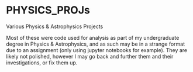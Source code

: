 # PHYSICS_PROJs
Various Physics &amp; Astrophysics Projects 

Most of these were code used for analysis as part of my undergraduate degree in Physics & Astrophysics, and as such may be in a strange format due to an assignment (only using jupyter notebooks for example). They are likely not polished, however I may go back and further them and their investigations, or fix them up.
